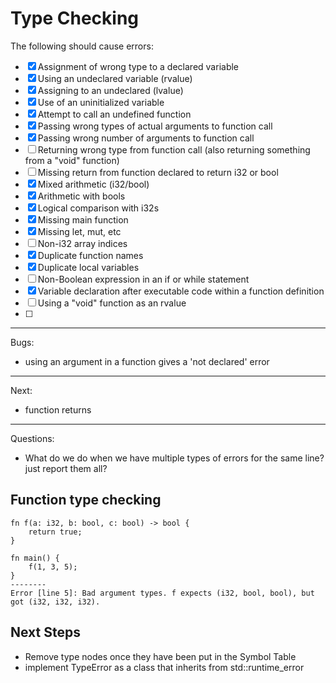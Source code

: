 # Type Checking

The following should cause errors:
- [x] Assignment of wrong type to a declared variable
- [x] Using an undeclared variable (rvalue)
- [x] Assigning to an undeclared (lvalue)
- [x] Use of an uninitialized variable
- [x] Attempt to call an undefined function
- [x] Passing wrong types of actual arguments to function call
- [x] Passing wrong number of arguments to function call
- [ ] Returning wrong type from function call (also returning something from a "void" function)
- [ ] Missing return from function declared to return i32 or bool
- [x] Mixed arithmetic (i32/bool)
- [x] Arithmetic with bools
- [x] Logical comparison with i32s
- [x] Missing main function
- [x] Missing let, mut, etc
- [ ] Non-i32 array indices
- [x] Duplicate function names
- [x] Duplicate local variables
- [ ] Non-Boolean expression in an if or while statement
- [x] Variable declaration after executable code within a function definition
- [ ] Using a "void" function as an rvalue 
- [ ] 

---
Bugs:
- using an argument in a function gives a 'not declared' error
---
Next:
- function returns

---

Questions:
- What do we do when we have multiple types of errors for the same line? just report them all?

## Function type checking
```
fn f(a: i32, b: bool, c: bool) -> bool {
    return true;
}

fn main() {
    f(1, 3, 5);
}
--------
Error [line 5]: Bad argument types. f expects (i32, bool, bool), but got (i32, i32, i32). 
```


## Next Steps
- Remove type nodes once they have been put in the Symbol Table
- implement TypeError as a class that inherits from std::runtime_error
